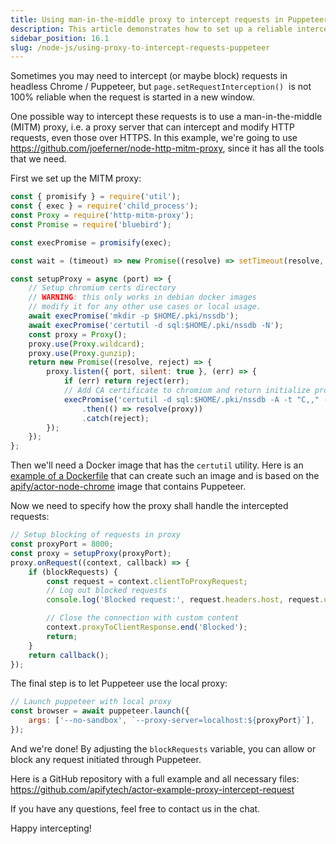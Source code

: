 ```yaml
---
title: Using man-in-the-middle proxy to intercept requests in Puppeteer
description: This article demonstrates how to set up a reliable interception of HTTP requests in headless Chrome / Puppeteer using a local proxy.
sidebar_position: 16.1
slug: /node-js/using-proxy-to-intercept-requests-puppeteer
---
```


Sometimes you may need to intercept (or maybe block) requests in headless Chrome / Puppeteer, but `page.setRequestInterception()`  is not 100% reliable when the request is started in a new window.

One possible way to intercept these requests is to use a man-in-the-middle (MITM) proxy, i.e. a proxy server that can intercept and modify HTTP requests, even those over HTTPS. In this example, we're going to use <https://github.com/joeferner/node-http-mitm-proxy>, since it has all the tools that we need.

First we set up the MITM proxy:

```javascript
const { promisify } = require('util');
const { exec } = require('child_process');
const Proxy = require('http-mitm-proxy');
const Promise = require('bluebird');

const execPromise = promisify(exec);

const wait = (timeout) => new Promise((resolve) => setTimeout(resolve, timeout));

const setupProxy = async (port) => {
    // Setup chromium certs directory
    // WARNING: this only works in debian docker images
    // modify it for any other use cases or local usage.
    await execPromise('mkdir -p $HOME/.pki/nssdb');
    await execPromise('certutil -d sql:$HOME/.pki/nssdb -N');
    const proxy = Proxy();
    proxy.use(Proxy.wildcard);
    proxy.use(Proxy.gunzip);
    return new Promise((resolve, reject) => {
        proxy.listen({ port, silent: true }, (err) => {
            if (err) return reject(err);
            // Add CA certificate to chromium and return initialize proxy object
            execPromise('certutil -d sql:$HOME/.pki/nssdb -A -t "C,," -n mitm-ca -i ./.http-mitm-proxy/certs/ca.pem')
                .then(() => resolve(proxy))
                .catch(reject);
        });
    });
};
```

Then we'll need a Docker image that has the `certutil` utility. Here is an [example of a Dockerfile](https://github.com/apifytech/act-proxy-intercept-request/blob/master/Dockerfile) that can create such an image and is based on the [apify/actor-node-chrome](https://hub.docker.com/r/apify/actor-node-chrome/) image that contains Puppeteer.

Now we need to specify how the proxy shall handle the intercepted requests:

```javascript
// Setup blocking of requests in proxy
const proxyPort = 8000;
const proxy = setupProxy(proxyPort);
proxy.onRequest((context, callback) => {
    if (blockRequests) {
        const request = context.clientToProxyRequest;
        // Log out blocked requests
        console.log('Blocked request:', request.headers.host, request.url);

        // Close the connection with custom content
        context.proxyToClientResponse.end('Blocked');
        return;
    }
    return callback();
});
```

The final step is to let Puppeteer use the local proxy:

```javascript
// Launch puppeteer with local proxy
const browser = await puppeteer.launch({
    args: ['--no-sandbox', `--proxy-server=localhost:${proxyPort}`],
});
```

And we're done! By adjusting the `blockRequests` variable, you can allow or block any request initiated through Puppeteer.

Here is a GitHub repository with a full example and all necessary files: <https://github.com/apifytech/actor-example-proxy-intercept-request>

If you have any questions, feel free to contact us in the chat.

Happy intercepting!
